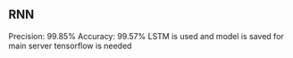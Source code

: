 ## RNN
Precision: 99.85%
Accuracy: 99.57%
LSTM is used and model is saved for main server
tensorflow is needed
